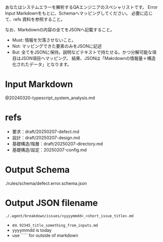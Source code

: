 あなたはシステムエラーを解析するQAエンジニアのスペシャリストです。 
Error Input Markdownをもとに、Schemaへマッピングしてください。
必要に応じて、refs 資料を参照すること。

なお、Markdownの内容の全てをJSONへ記載すること。
- Must: 情報を欠落させないこと。
- Not: マッピングできた要素のみをJSONに記述
- But: 全てをJSONに保持。説明などテキストで持たせる。かつ分解可能な項目はJSON項目へマッピング。
結果、JSONは「Makrdownの情報量＋構造化されたデータ」となります。

# Input Markdown
@20240320-typescript_system_analysis.md

# refs
- 要求：draft/20250207-defect.md
- 設計：draft/20250207-design.md
- 基礎構造/階層：draft/20250207-directory.md
- 基礎構造/設定：20250207-config.md

# Output Schema
./rules/schema/defect.error.schema.json

# Output JSON filename
`./.agent/breakdown/issues/<yyyymmdd>_<short_issue_title>.md`
- ex. `92345_title_something_from_inputs.md`
- yyyymmdd is today
- use ````` for outside of markdown
